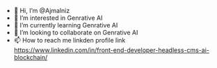 - 👋 Hi, I’m @Ajmalniz
- 👀 I’m interested in Genrative AI
- 🌱 I’m currently learning Genrative AI
- 💞️ I’m looking to collaborate on Genrative AI
- 📫 How to reach me  linkden profile link https://www.linkedin.com/in/front-end-developer-headless-cms-ai-blockchain/

<!---
Ajmalniz/Ajmalniz is a ✨ special ✨ repository because its `README.md` (this file) appears on your GitHub profile.
You can click the Preview link to take a look at your changes.
--->
